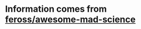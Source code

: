 # Information comes from [feross/awesome-mad-science](https://github.com/feross/awesome-mad-science)

